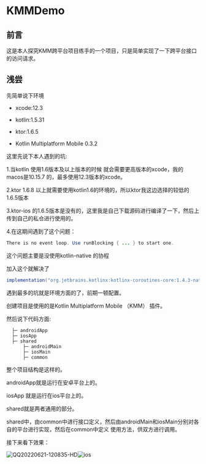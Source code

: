 # KMMDemo
## 前言

这是本人探究KMM跨平台项目练手的一个项目，只是简单实现了一下跨平台接口的访问请求。

## 浅尝

先简单说下环境

- xcode:12.3

- kotlin:1.5.31

- ktor:1.6.5

- Kotlin Multiplatform Mobile 0.3.2

  

这里先说下本人遇到的坑:

1.当kotlin 使用1.6版本及以上版本的时候 就会需要更高版本的xcode，我的macos是10.15.7 的，最多使用12.3版本的xcode。

2.ktor 1.6.8 以上就需要使用kotlin1.6的环境的，所以ktor我这边选择的较低的1.6.5版本 

3.ktor-ios 的1.6.5版本是没有的，这里我是自己下载源码进行编译了一下，然后上传到自己的私仓进行使用的。

4.在这期间遇到了这个问题：

```java
There is no event loop. Use runBlocking { ... } to start one.
```

这个问题主要是没使用kotlin-native 的协程

加入这个就解决了 

```groovy
implementation("org.jetbrains.kotlinx:kotlinx-coroutines-core:1.4.3-native-mt")
```

遇到最多的坑就是环境方面的了，前期一顿配置。

创建项目是使用的是Kotlin Multiplatform Mobile （KMM） 插件。



然后说下代码方面:

      ├─ androidApp
      ├─ iosApp
      ├─ shared
          ├─ androidMain
          ├─ iosMain
          ├─ common    

整个项目结构是这样的。

androidApp就是运行在安卓平台上的。

iosApp 就是运行在ios平台上的。

shared就是两者通用的部分。

shared中，由common中进行接口定义，然后由androidMain和iosMain分别对各自的平台进行实现，然后在common中定义 使用方法，供双方进行调用。



接下来看下效果：



![QQ20220621-120835-HD](https://tva1.sinaimg.cn/large/e6c9d24ely1h3fqtz5bobg207u0goqv6.gif)![ios](https://tva1.sinaimg.cn/large/e6c9d24ely1h3fqu89trkg20800gn7wj.gif)




